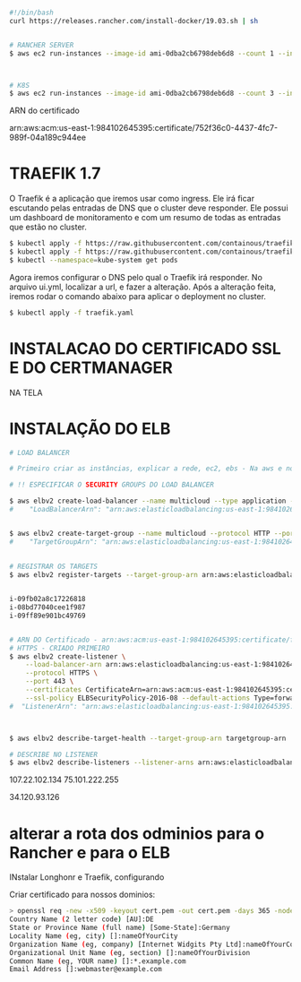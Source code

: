 
```sh 

#!/bin/bash
curl https://releases.rancher.com/install-docker/19.03.sh | sh


# RANCHER SERVER
$ aws ec2 run-instances --image-id ami-0dba2cb6798deb6d8 --count 1 --instance-type t3.medium --key-name devops-ninja --security-group-ids sg-00c9550881117de86 --subnet-id subnet-09c5a4961e6056757 --user-data file://rancher.sh --tag-specifications 'ResourceType=instance,Tags=[{Key=Name,Value=rancherserver}]' 'ResourceType=volume,Tags=[{Key=Name,Value=rancherserver}]' 



# K8S
$ aws ec2 run-instances --image-id ami-0dba2cb6798deb6d8 --count 3 --instance-type t3.large --key-name devops-ninja --security-group-ids sg-00c9550881117de86 --subnet-id subnet-09c5a4961e6056757 --user-data file://k8s.sh   --block-device-mapping "[ { \"DeviceName\": \"/dev/sda1\", \"Ebs\": { \"VolumeSize\": 70 } } ]" --tag-specifications 'ResourceType=instance,Tags=[{Key=Name,Value=k8s}]' 'ResourceType=volume,Tags=[{Key=Name,Value=k8s}]'     

```






ARN do certificado

arn:aws:acm:us-east-1:984102645395:certificate/752f36c0-4437-4fc7-989f-04a189c944ee






# TRAEFIK 1.7

O Traefik é a aplicação que iremos usar como ingress. Ele irá ficar escutando pelas entradas de DNS que o cluster deve responder. Ele possui um dashboard de  monitoramento e com um resumo de todas as entradas que estão no cluster.
```sh
$ kubectl apply -f https://raw.githubusercontent.com/containous/traefik/v1.7/examples/k8s/traefik-rbac.yaml
$ kubectl apply -f https://raw.githubusercontent.com/containous/traefik/v1.7/examples/k8s/traefik-ds.yaml
$ kubectl --namespace=kube-system get pods
```
Agora iremos configurar o DNS pelo qual o Traefik irá responder. No arquivo ui.yml, localizar a url, e fazer a alteração. Após a alteração feita, iremos rodar o comando abaixo para aplicar o deployment no cluster.
```sh
$ kubectl apply -f traefik.yaml
```

# INSTALACAO DO CERTIFICADO SSL E DO CERTMANAGER

NA TELA



# INSTALAÇÃO DO ELB

```sh
# LOAD BALANCER

# Primeiro criar as instâncias, explicar a rede, ec2, ebs - Na aws e no gcp. 

# !! ESPECIFICAR O SECURITY GROUPS DO LOAD BALANCER

$ aws elbv2 create-load-balancer --name multicloud --type application --subnets subnet-029d881ddd31e011e subnet-09c5a4961e6056757
#	 "LoadBalancerArn": "arn:aws:elasticloadbalancing:us-east-1:984102645395:loadbalancer/app/multicloud/215d083f382b0fbb"


$ aws elbv2 create-target-group --name multicloud --protocol HTTP --port 80 --vpc-id vpc-02afbb5885b388b31 --health-check-port 8080 --health-check-path /api/providers
#	 "TargetGroupArn": "arn:aws:elasticloadbalancing:us-east-1:984102645395:targetgroup/multicloud/7bec592c3183d340"
	
	
# REGISTRAR OS TARGETS  
$ aws elbv2 register-targets --target-group-arn arn:aws:elasticloadbalancing:us-east-1:984102645395:targetgroup/multicloud/7bec592c3183d340 --targets Id=i-09fb02a8c17226818 Id=i-08bd77040cee1f987 Id=i-09ff89e901bc49769 


i-09fb02a8c17226818
i-08bd77040cee1f987
i-09ff89e901bc49769


# ARN DO Certificado - arn:aws:acm:us-east-1:984102645395:certificate/fa016001-254f-4127-b51a-61588b15c555
# HTTPS - CRIADO PRIMEIRO
$ aws elbv2 create-listener \
    --load-balancer-arn arn:aws:elasticloadbalancing:us-east-1:984102645395:loadbalancer/app/multicloud/215d083f382b0fbb \
    --protocol HTTPS \
    --port 443 \
    --certificates CertificateArn=arn:aws:acm:us-east-1:984102645395:certificate/fa016001-254f-4127-b51a-61588b15c555   \
    --ssl-policy ELBSecurityPolicy-2016-08 --default-actions Type=forward,TargetGroupArn=arn:aws:elasticloadbalancing:us-east-1:984102645395:targetgroup/multicloud/7bec592c3183d340
#  "ListenerArn": "arn:aws:elasticloadbalancing:us-east-1:984102645395:listener/app/multicloud/215d083f382b0fbb/15478b5f4060a127",



$ aws elbv2 describe-target-health --target-group-arn targetgroup-arn

# DESCRIBE NO LISTENER
$ aws elbv2 describe-listeners --listener-arns arn:aws:elasticloadbalancing:us-east-1:984102645395:listener/app/multicloud/0c7e036793bff35e/a7386cf3e0dc3c0e


```


107.22.102.134
75.101.222.255

34.120.93.126



# alterar a rota dos odminios para o Rancher e para o ELB

INstalar Longhonr e Traefik, configurando




Criar certificado para nossos dominios:

```sh
> openssl req -new -x509 -keyout cert.pem -out cert.pem -days 365 -nodes
Country Name (2 letter code) [AU]:DE
State or Province Name (full name) [Some-State]:Germany
Locality Name (eg, city) []:nameOfYourCity
Organization Name (eg, company) [Internet Widgits Pty Ltd]:nameOfYourCompany
Organizational Unit Name (eg, section) []:nameOfYourDivision
Common Name (eg, YOUR name) []:*.example.com
Email Address []:webmaster@example.com
```




